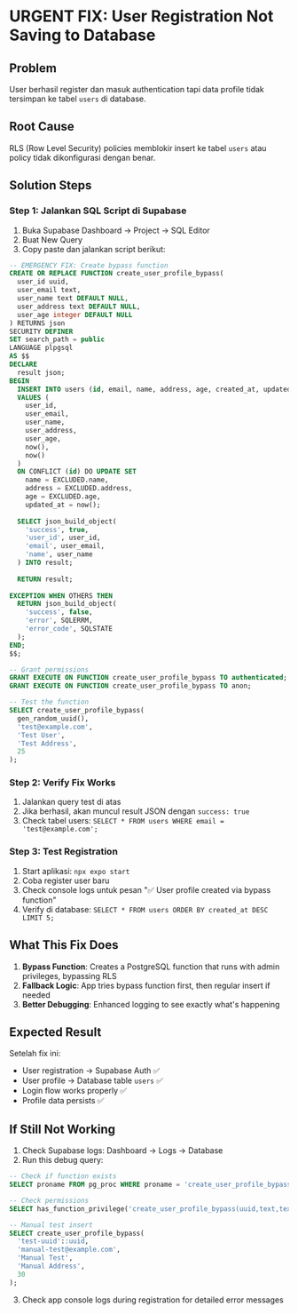 # URGENT FIX: User Registration Not Saving to Database

## Problem
User berhasil register dan masuk authentication tapi data profile tidak tersimpan ke tabel `users` di database.

## Root Cause
RLS (Row Level Security) policies memblokir insert ke tabel `users` atau policy tidak dikonfigurasi dengan benar.

## Solution Steps

### Step 1: Jalankan SQL Script di Supabase
1. Buka Supabase Dashboard → Project → SQL Editor
2. Buat New Query
3. Copy paste dan jalankan script berikut:

```sql
-- EMERGENCY FIX: Create bypass function
CREATE OR REPLACE FUNCTION create_user_profile_bypass(
  user_id uuid,
  user_email text,
  user_name text DEFAULT NULL,
  user_address text DEFAULT NULL,
  user_age integer DEFAULT NULL
) RETURNS json
SECURITY DEFINER
SET search_path = public
LANGUAGE plpgsql
AS $$
DECLARE
  result json;
BEGIN
  INSERT INTO users (id, email, name, address, age, created_at, updated_at)
  VALUES (
    user_id,
    user_email,
    user_name,
    user_address,
    user_age,
    now(),
    now()
  )
  ON CONFLICT (id) DO UPDATE SET
    name = EXCLUDED.name,
    address = EXCLUDED.address,
    age = EXCLUDED.age,
    updated_at = now();
  
  SELECT json_build_object(
    'success', true,
    'user_id', user_id,
    'email', user_email,
    'name', user_name
  ) INTO result;
  
  RETURN result;
  
EXCEPTION WHEN OTHERS THEN
  RETURN json_build_object(
    'success', false,
    'error', SQLERRM,
    'error_code', SQLSTATE
  );
END;
$$;

-- Grant permissions
GRANT EXECUTE ON FUNCTION create_user_profile_bypass TO authenticated;
GRANT EXECUTE ON FUNCTION create_user_profile_bypass TO anon;

-- Test the function
SELECT create_user_profile_bypass(
  gen_random_uuid(),
  'test@example.com',
  'Test User',
  'Test Address',
  25
);
```

### Step 2: Verify Fix Works
1. Jalankan query test di atas
2. Jika berhasil, akan muncul result JSON dengan `success: true`
3. Check tabel users: `SELECT * FROM users WHERE email = 'test@example.com';`

### Step 3: Test Registration
1. Start aplikasi: `npx expo start`
2. Coba register user baru
3. Check console logs untuk pesan "✅ User profile created via bypass function"
4. Verify di database: `SELECT * FROM users ORDER BY created_at DESC LIMIT 5;`

## What This Fix Does

1. **Bypass Function**: Creates a PostgreSQL function that runs with admin privileges, bypassing RLS
2. **Fallback Logic**: App tries bypass function first, then regular insert if needed
3. **Better Debugging**: Enhanced logging to see exactly what's happening

## Expected Result

Setelah fix ini:
- User registration → Supabase Auth ✅
- User profile → Database table `users` ✅
- Login flow works properly ✅
- Profile data persists ✅

## If Still Not Working

1. Check Supabase logs: Dashboard → Logs → Database
2. Run this debug query:
```sql
-- Check if function exists
SELECT proname FROM pg_proc WHERE proname = 'create_user_profile_bypass';

-- Check permissions
SELECT has_function_privilege('create_user_profile_bypass(uuid,text,text,text,integer)', 'execute');

-- Manual test insert
SELECT create_user_profile_bypass(
  'test-uuid'::uuid,
  'manual-test@example.com',
  'Manual Test',
  'Manual Address',
  30
);
```

3. Check app console logs during registration for detailed error messages

